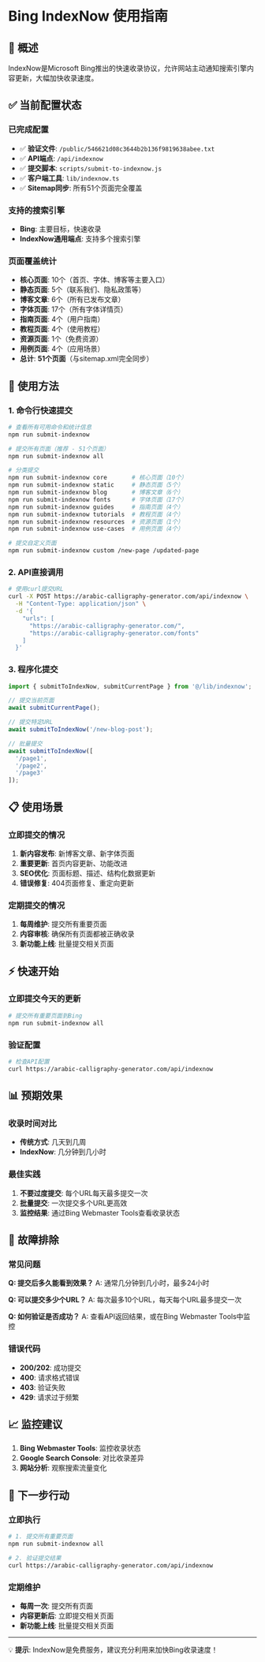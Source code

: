 # Bing IndexNow 使用指南

## 🎯 概述

IndexNow是Microsoft Bing推出的快速收录协议，允许网站主动通知搜索引擎内容更新，大幅加快收录速度。

## ✅ 当前配置状态

### 已完成配置
- ✅ **验证文件**: `/public/546621d08c3644b2b136f9819638abee.txt`
- ✅ **API端点**: `/api/indexnow`
- ✅ **提交脚本**: `scripts/submit-to-indexnow.js`
- ✅ **客户端工具**: `lib/indexnow.ts`
- ✅ **Sitemap同步**: 所有51个页面完全覆盖

### 支持的搜索引擎
- **Bing**: 主要目标，快速收录
- **IndexNow通用端点**: 支持多个搜索引擎

### 页面覆盖统计
- **核心页面**: 10个（首页、字体、博客等主要入口）
- **静态页面**: 5个（联系我们、隐私政策等）
- **博客文章**: 6个（所有已发布文章）
- **字体页面**: 17个（所有字体详情页）
- **指南页面**: 4个（用户指南）
- **教程页面**: 4个（使用教程）
- **资源页面**: 1个（免费资源）
- **用例页面**: 4个（应用场景）
- **总计**: **51个页面**（与sitemap.xml完全同步）

## 🚀 使用方法

### 1. 命令行快速提交

```bash
# 查看所有可用命令和统计信息
npm run submit-indexnow

# 提交所有页面（推荐 - 51个页面）
npm run submit-indexnow all

# 分类提交
npm run submit-indexnow core       # 核心页面（10个）
npm run submit-indexnow static     # 静态页面（5个）
npm run submit-indexnow blog       # 博客文章（6个）
npm run submit-indexnow fonts      # 字体页面（17个）
npm run submit-indexnow guides     # 指南页面（4个）
npm run submit-indexnow tutorials  # 教程页面（4个）
npm run submit-indexnow resources  # 资源页面（1个）
npm run submit-indexnow use-cases  # 用例页面（4个）

# 提交自定义页面
npm run submit-indexnow custom /new-page /updated-page
```

### 2. API直接调用

```bash
# 使用curl提交URL
curl -X POST https://arabic-calligraphy-generator.com/api/indexnow \
  -H "Content-Type: application/json" \
  -d '{
    "urls": [
      "https://arabic-calligraphy-generator.com/",
      "https://arabic-calligraphy-generator.com/fonts"
    ]
  }'
```

### 3. 程序化提交

```typescript
import { submitToIndexNow, submitCurrentPage } from '@/lib/indexnow';

// 提交当前页面
await submitCurrentPage();

// 提交特定URL
await submitToIndexNow('/new-blog-post');

// 批量提交
await submitToIndexNow([
  '/page1',
  '/page2',
  '/page3'
]);
```

## 📋 使用场景

### 立即提交的情况
1. **新内容发布**: 新博客文章、新字体页面
2. **重要更新**: 首页内容更新、功能改进
3. **SEO优化**: 页面标题、描述、结构化数据更新
4. **错误修复**: 404页面修复、重定向更新

### 定期提交的情况
1. **每周维护**: 提交所有重要页面
2. **内容审核**: 确保所有页面都被正确收录
3. **新功能上线**: 批量提交相关页面

## ⚡ 快速开始

### 立即提交今天的更新
```bash
# 提交所有重要页面到Bing
npm run submit-indexnow all
```

### 验证配置
```bash
# 检查API配置
curl https://arabic-calligraphy-generator.com/api/indexnow
```

## 📊 预期效果

### 收录时间对比
- **传统方式**: 几天到几周
- **IndexNow**: 几分钟到几小时

### 最佳实践
1. **不要过度提交**: 每个URL每天最多提交一次
2. **批量提交**: 一次提交多个URL更高效
3. **监控结果**: 通过Bing Webmaster Tools查看收录状态

## 🔧 故障排除

### 常见问题

**Q: 提交后多久能看到效果？**
A: 通常几分钟到几小时，最多24小时

**Q: 可以提交多少个URL？**
A: 每次最多10个URL，每天每个URL最多提交一次

**Q: 如何验证是否成功？**
A: 查看API返回结果，或在Bing Webmaster Tools中监控

### 错误代码
- **200/202**: 成功提交
- **400**: 请求格式错误
- **403**: 验证失败
- **429**: 请求过于频繁

## 📈 监控建议

1. **Bing Webmaster Tools**: 监控收录状态
2. **Google Search Console**: 对比收录差异
3. **网站分析**: 观察搜索流量变化

## 🎯 下一步行动

### 立即执行
```bash
# 1. 提交所有重要页面
npm run submit-indexnow all

# 2. 验证提交结果
curl https://arabic-calligraphy-generator.com/api/indexnow
```

### 定期维护
- **每周一次**: 提交所有页面
- **内容更新后**: 立即提交相关页面
- **新功能上线**: 批量提交相关页面

---

💡 **提示**: IndexNow是免费服务，建议充分利用来加快Bing收录速度！
